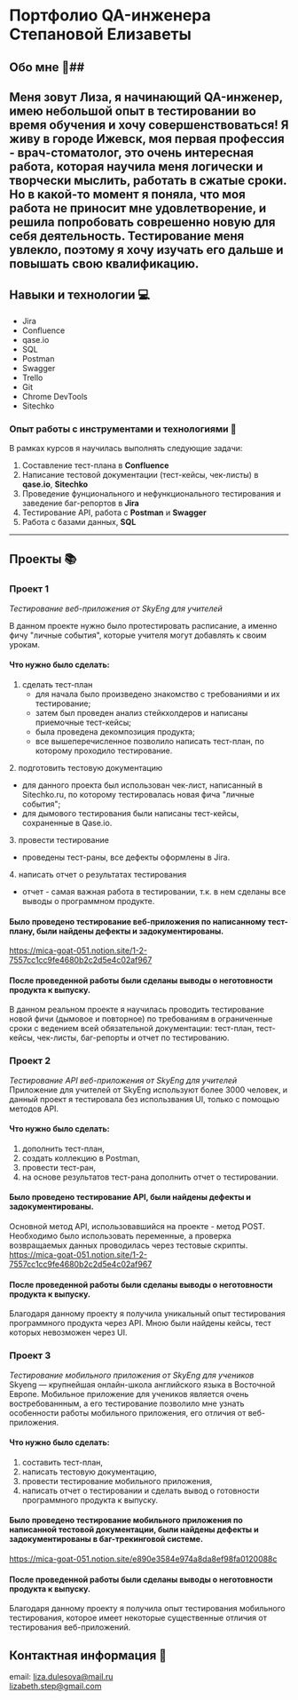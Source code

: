 # Портфолио QA-инженера Степановой Елизаветы

## Обо мне 👩##

Меня зовут Лиза, я начинающий QA-инженер, имею небольшой опыт в тестировании во время обучения и хочу совершенствоваться!  Я живу в городе Ижевск, моя первая профессия - врач-стоматолог, это очень интересная работа, которая научила меня логически и творчески мыслить, работать в сжатые сроки. Но в какой-то момент я поняла, что моя работа не приносит мне удовлетворение, и решила попробовать соврешенно новую для себя деятельность. Тестирование меня увлекло, поэтому я хочу изучать его дальше и повышать свою квалификацию.
---
## Навыки и технологии 💻

* Jira
* Confluence
* qase.io
* SQL
* Postman
* Swagger
* Trello
* Git
* Chrome DevTools
* Sitechko

### Опыт работы с инструментами и технологиями 🔌

В рамках курсов я научилась выполнять следующие задачи:
1. Составление тест-плана в **Confluence**
2. Написание тестовой документации (тест-кейсы, чек-листы) в **qase.io**, **Sitechko**
3. Проведение фунционального и нефункционального тестирования и заведение баг-репортов в **Jira**
4. Тестирование API, работа с **Postman** и **Swagger**
5. Работа с базами данных, **SQL**

---
## Проекты 📚

### Проект 1

*Тестирование веб-приложения от SkyEng для учителей*

В данном проекте нужно было протестировать расписание, а именно фичу "личные события", которые учителя могут добавлять к своим урокам.


#### Что нужно было сделать:
1. сделать тест-план
   - для начала было произведено знакомство с требованиями и их тестирование;
   - затем был проведен анализ стейкхолдеров и написаны приемочные тест-кейсы;
   - была проведена декомпозиция продукта;
   - все вышеперечисленное позволило написать тест-план, по которому проходило тестирование.

2️. подготовить тестовую документацию  
   - для данного проекта был использован чек-лист, написанный в Sitechko.ru, по которому тестировалась новая фича "личные события";
   - для дымового тестирования были написаны тест-кейсы, сохраненные в Qase.io.

3️. провести тестирование
   - проведены тест-раны, все дефекты оформлены в Jira.

4️. написать отчет о результатах тестирования
   - отчет - самая важная работа в тестировании, т.к. в нем сделаны все выводы о программном продукте.


#### Было проведено тестирование веб-приложения по написанному тест-плану, были найдены дефекты и задокументированы.  
https://mica-goat-051.notion.site/1-2-7557cc1cc9fe4680b2c2d5e4c02af967

#### После проведенной работы были сделаны выводы о неготовности продукта к выпуску. 
В данном реальном проекте я научилась проводить тестирование новой фичи (дымовое и повторное) по требованиям в ограниченные сроки с ведением всей обязательной документации: тест-план, тест-кейсы, чек-листы, баг-репорты и отчет по тестированию.

### Проект 2

*Тестирование API веб-приложения от SkyEng для учителей*  
Приложение для учителей от SkyEng используют более 3000 человек, и данный проект я тестировала без использвания UI, только с помощью методов API.

#### Что нужно было сделать:
1. дополнить тест-план,
2. создать коллекцию в Postman,
3. провести тест-ран,
4. на основе результатов тест-рана дополнить отчет о тестировании.


#### Было проведено тестирование API, были найдены дефекты и задокументированы.   
Основной метод API, использовавшийся на проекте - метод POST. Необходимо было использовать переменные, а проверка возвращаемых данных проводилась через тестовые скрипты.  
https://mica-goat-051.notion.site/1-2-7557cc1cc9fe4680b2c2d5e4c02af967

#### После проведенной работы были сделаны выводы о неготовности продукта к выпуску.  
Благодаря данному проекту я получила уникальный опыт тестирования программного продукта через API. Мною были найдены кейсы, тест которых невозможен через UI.

### Проект 3

*Тестирование мобильного приложения от SkyEng для учеников*  
Skyeng — крупнейшая онлайн-школа английского языка в Восточной Европе. Мобильное приложение для учеников является очень востребованнным, а его тестирование позволило мне узнать особенности работы мобильного приложения, его отличия от веб-приложения.

#### Что нужно было сделать:
1. составить тест-план,
2. написать тестовую документацию,
3. провести тестирование мобильного приложения,
4. написать отчет о тестировании и сделать вывод о готовности программного продукта к выпуску.


#### Было проведено тестирование мобильного приложения по написанной тестовой документации, были найдены дефекты и задокументированы в баг-трекинговой системе.   
https://mica-goat-051.notion.site/e890e3584e974a8da8ef98fa0120088c


#### После проведенной работы были сделаны выводы о неготовности продукта к выпуску.  
Благодаря данному проекту я получила опыт тестирования мобильного тестирования, которое имеет некоторые существенные отличия от тестирования веб-приложений.

## Контактная информация 📩
email: liza.dulesova@mail.ru  
       lizabeth.step@gmail.com

